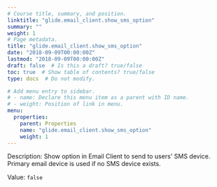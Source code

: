 ```yaml
---
# Course title, summary, and position.
linktitle: "glide.email_client.show_sms_option"
summary: ""
weight: 1
# Page metadata.
title: "glide.email_client.show_sms_option"
date: "2018-09-09T00:00:00Z"
lastmod: "2018-09-09T00:00:00Z"
draft: false  # Is this a draft? true/false
toc: true  # Show table of contents? true/false
type: docs  # Do not modify.

# Add menu entry to sidebar.
# - name: Declare this menu item as a parent with ID name.
# - weight: Position of link in menu.
menu:
  properties:
    parent: Properties
    name: "glide.email_client.show_sms_option"
    weight: 1
---
```


Description: Show option in Email Client to send to users' SMS device. Primary email device is used if no SMS device exists.


Value: `false`